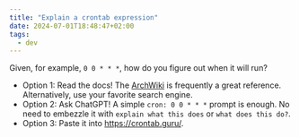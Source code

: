 ```yaml
---
title: "Explain a crontab expression"
date: 2024-07-01T18:48:47+02:00
tags:
  - dev
---
```


Given, for example, `0 0 * * *`, how do you figure out when it will run?

- Option 1: Read the docs! The [ArchWiki](https://wiki.archlinux.org/title/Cron)
  is frequently a great reference. Alternatively, use your favorite search
  engine.
- Option 2: Ask ChatGPT! A simple `cron: 0 0 * * *` prompt is enough. No need
  to embezzle it with `explain what this does` or `what does this do?`.
- Option 3: Paste it into https://crontab.guru/.
